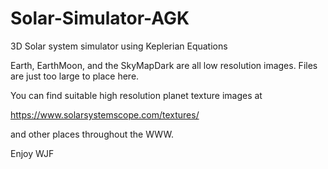 # Solar-Simulator-AGK
 3D Solar system simulator using Keplerian Equations

Earth, EarthMoon, and the SkyMapDark are all low resolution images.  Files are just too large to place here.

You can find suitable high resolution planet texture images at 

https://www.solarsystemscope.com/textures/

and other places throughout the WWW.

Enjoy
WJF

